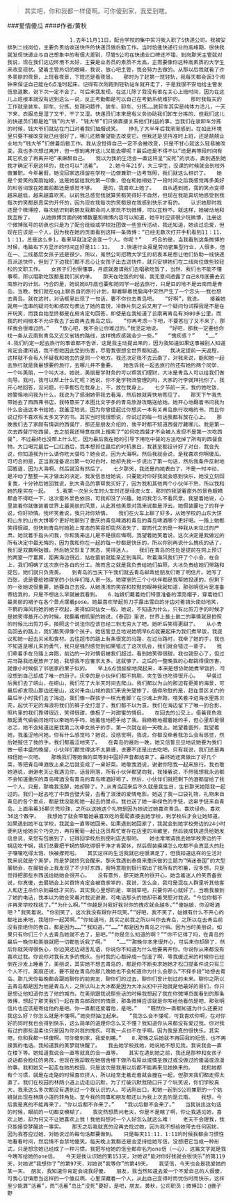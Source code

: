 > 其实吧，你和我都一样傻啊。可你傻到家，我爱到瞎。

###爱情傻瓜
####作者/黄秋

						1.去年11月11日，配合学校的集中实习我入职了S快递公司。我被安排到二线岗位，主要负责给收送快件的快递员做后勤工作。当时恰逢快递行业的高峰期，很快我就发现快递业与自己想象中的有很大差别，尽管S公司在快递业口碑还不错。到岗那天主管就对我说，现在我们这边环境不太好，主要是业务员的素质不太高，正需要像你这种高素质的大学生来改变现状。望着主管热切的眼睛，我说，放心吧主管，我会努力去做的。从那以后我就看了许多美丽的夜景，上班看夜景，下班还是看夜景。　　那时为了赶第一班轻轨，我每天都会调3个闹钟来保证自己能在6点准时起床。记得有次刚跑到轻轨站车就开走了，于是我很不安地给主管发信息道歉，说下次一定不会了。可后来我发现，在这儿除了我没有谁在关心上班时间，因为在这儿上班根本就没有迟到这么一说，反正考勤都是可以自己在考勤系统维护的。　　那时我每天的工作就是装车、卸车、分拣、处理问题件、装车、卸车、分拣……装卸车其实是纯体力活儿，一天下来，衣服总是湿了又干，干了又湿。快递员们本来是有义务协助我们卸车分拣的，但我们这儿的快递员们都是姓“钱”的大爷，“钱大爷”们只做直接关系他们利益的事。当我们在装卸车分拣的时候，钱大爷们就站在门口对着我们抽烟说笑。　　挣扎了大半年后我渐渐感到，在如此环境里只要不被改变就已经很好了，哪儿还敢奢望能去改变它。但我还是坚持准时上班，还是兢兢业业地为“钱大爷”们做着后勤工作。我从没觉得自己一定不会被改变，只是不甘心就这么轻易被改变。我也多次想过离开，但一想到离开这儿又能去哪呢？最后还是不得不以“还是再等段时间有其它机会了再离开吧”来麻醉自己。　　我以为我的生活会一直这样呈“没死”的状态，直到遇到她我才确定不是这样的，我也可以“活着”。　　2.她今年21岁，大三学生，没课的时候就会到校外做兼职。今年暑假，她没回家选择留在学校一边做兼职一边考驾照，我们就这么相识了。　　她是个爱笑的美丽姑娘，这是她留给我的第一印象，但在和她相处了一段时间之后我感觉再多美好的形容词放在她面前都还是感觉不够。　　是的，我喜欢上她了。　　自从遇到她，我的笑点变得越来越低，越来越喜欢笑。以前我总感觉我就算笑都笑得好不自然，但现在我能真切地感受到我每次的笑都是真实的开怀的，因为现在我每次的笑都是在我感到快乐才有的。　　认识她那时我还是个微博控，每次结识到新朋友我都会问人家玩不玩微博，可以互粉不。就这样，她被动地和我互粉了。　　从她微博页面的微博数量和微博内容可以知道，她平时应该很少玩微博，注册这个微博账号的初衷也只是为了配合班级或学校社团做一些宣传活动，我还知道，她谈过恋爱，但现在应该是一个人，因为我在她的页面看到这样一条微博：“已经无数次打开手机看到11：11，1：11，总是这么多1，看来早就注定会变一个人。你呢？”　　巧合的是，当我看到这条微博的时候，电脑右下方显示的时间正好是11：11。　　3.快递行业虽是劳动密集型行业，人很多，但在一、二线基层女孩子还是很少。所以，虽然公司招聘大学生的初衷本是想让他们协助一线快递员派送快件，但到了下边我们都不忍心让女孩子出去送快件，就只安排她们在二线岗位做些较轻松的文职工作。　　女孩子们也很懂事，月底就邀请我们去唱歌吃饭了，当然，我们也不能不懂事啊，所以唱歌吃饭都是我们买的单。　　那天在吃饭的时候，我无意间透露了自己8月底要去云南旅行的计划。巧合的是，她说她8月底也要和她同学一起去旅行，只是目的地不是云南而是青岛。当晚，我们就在qq上聊各自的旅行计划，聊着聊着我脑海中突然产生了一个念头——我也想去青岛。就在这时，对话框里出现了一句话，要不你也去青岛吧。　　“好啊”，我说。　　接着她就用一连串的疑问句和感叹句表达了她的喜悦，冷静片刻之后又用了一个疑问句试探我是不是在开玩笑，而我自始至终都是在用肯定句回答，即使是在我知道了云南离青岛有3000多公里，而我的时间根本不允许我去了云南再去青岛之后。　　“你再考虑一下吧，不要答应了又不来了，那样我会很难过的。”　　“放心吧，我不会让你难过的。”我坚定地说。　　“好吧，那我一定要给你找一条从云南到青岛又近又省钱的路线，这样愧疚感就会少一些。”　　“愧疚感？”　　“……”　　4.我们约定一起去旅行的事谁都不告诉，这是我主动提出来的，因为我知道如果这事被别人知道肯定会遭闲话，我不想她因此受到伤害，尽管我很想全世界都知道。　　我决定提前一天返程，这样就不会有人怀疑我和她去的是同一个地方。我还决定我不去云南了，对我来说，能和她一起去旅行就是我最想要的旅行，去哪儿并不重要。　　她告诉我一起去旅行的还有她的两个同学，一个叫美丽，一个叫大冰。她说，美丽是学财务的可以帮我们理财，大冰是青岛人可以给我们做向导。我问，我可以帮上什么忙呢？她说，你不是学物流管理的吗，大家的行李就拜托你了。我开心地回答，没问题，行李都包在我身上，不，放在我身上。　　七夕节前一天，我约她吃饭，她警惕地问我为什么，我说为了感谢她带我去看海，然后她就爽快地答应了。　　那天下午我先带她去了西西弗书店，我特意买了本图比文字多的青岛旅游攻略送给她。她开心地翻着书问我为什么会送这本书给她，我羞涩地说，因为你曾提起过你想买一本有关青岛旅行攻略的书，而且你说过你不喜欢有太多文字的书。其实当时我很想说，你说过的每一句话我都有放在心上。　　那晚我们去了家颇有情调的西餐厅，那还是朋友介绍的，我平时都不知道西餐厅藏哪儿。我是第一次去西餐厅吃西餐，去之前我还特意在网上搜索了“如何吃西餐才不会被人发现不是第一次吃西餐”，不过最终也没帮上什么忙，因为最后我在她的引导下用吃中餐的方法吃掉了所有的西餐食物。大口喝完最后一口红酒后，我本想抓住最后的时机表白，我甚至都设计好了对白，我会先说，你知道我为什么请你吃大餐吗？她会说，因为大海啊。然后我就会说，是我喜欢你啊傻瓜。可巧合的是，正当我准备说出第一句对白时，她却先我一步说出了第一句话，然后我条件反射地回答道，因为大海啊。然后就没有然后了。　　七夕那天，我还是向她表白了，不是一时冲动，是冲动了整整一天才做出的决定。我发信息给她说，只要能对你好我就会感到快乐，她没立刻回复我，十分钟后她回我说，到大青岛的票帮我买好了，因为我和其他两个小伙伴不熟，所以我和她的座买在一起。　　5.我第一次坐火车时火车时还是绿皮火车，那时的我望着窗外的景色眼睛都舍不得眨一下，这次窗外景色依旧，可我却没了兴趣。她问我怎么不看风景。我望着她说，心里装着你就像装着世界上最美丽的风景，从此其他美景对我来说都是浮云。她假装要吐了的样子说，你好矫情。我坏笑着说，我只对你矫情。　　我们在火车上聊了好多，从她学校的山东大饼和山东的山东大饼哪个更好吃聊到了重庆的青岛啤酒和青岛的青岛啤酒哪个更好喝。一路上她都笑得很甜，但快到青岛时她脸上常态的笑容却突然消失了，取而代之的是一种我从未见过的严肃。她玩着手指头问我，你和我来这儿是不是很后悔啊。我望着她笑着说，这次决定是我做过的所有决定中最无悔的，因为我和你在一起的每一秒都是快乐的，所以你别再说什么愧疚的话了，我们是双赢啊姑娘。然后她又恢复了常态，笑得迷人。　　我们在青岛的住处是提前在网上预订的两室一厅套房，距离海边很近，站在窗前就能亲近到海风。吹着海风我们开了个小会，在会上，我们明确了这次旅行各自的分工。简而言之就是我负责给她们拍照，大冰负责给她们带路和提包，她们就只负责美。　　到青岛的当天下午我们就去青岛邮政给朋友们寄了明信片。她写了四张，说是要给她寝室的小伙伴们每人寄一张。她寝室的三个小伙伴都是我帮她投递的，但剩下的一张她说很重要，她要自己去投。从她浅浅的笑容和狡黠的眼神我就知道，那张明信片是准备寄给我的，只是不想这么早就被我看到。　　6.姑娘们戴着她们特意准备的漂亮帽子，穿着她们最美丽的裙子在各个景点摆着pose。她最喜欢举起剪刀手露出雪白的牙齿对着镜头使劲地笑，不羁的海风将她的裙子吹起，美得如同仙女一般。她说，不知道为什么，只有比剪刀手的时候才是她笑得最开心的时候。我翻着相机里的她说，《泰囧》里说，世界上最土最二的事情就是拍照的时候比出剪刀手，按照这个说法你应该已经二到无穷大了吧。她听后笑得更甜了。　　从小青岛回去的路上，我们都笑得像个孩子。她信誓旦旦地说她明早6点就要起床为我们煮早饭，我提议和她一起去买米和食材。去往超市的路上有条很宽的马路，在过马路时，我牵了她的手，我也不知道是哪儿来的勇气，我只是强烈感觉到如果错过了这次机会，我们就会错过一辈子。　　我们牵着手在马路上奔跑，前边的一对对情侣被我们超过。看到她笑得很甜，我也就安心了，但过完马路我还是放开了她，我想我不应奢求太多，这就够了。之后的一整晚我的心都跳得很厉害，就像小时候偷了邻居家的果子似的。　　早上6点我偷偷地爬起来，本来是想协助她煮早饭的，可没想到自己却成了唯一的厨子。庆幸的是小伙伴们都不挑剔，夹生饭也吃得很开心。　　早餐过后我们去了崂山，在崂山，我们花了大半天时间去爬山。我们都以为山的那边有更美的海景，可最后却发现山那边还是山，这对来自山城的我们来说失望惨了。值得欣慰的是，赶在景区关门的最后半小时我们去了海边。我们像一群孩子一样光着脚丫在沙滩上奔跑，嘻笑着冲进海水里拣贝壳，起伏不定的海浪将我们的裤子全打湿了，我们都不以为意。我们在海边留下了唯一的合影，照片里的我们靠得很近，笑得很甜，像极了一对甜蜜的情侣。　　在回去的公交上，借着夜色我鼓起勇气偷偷问她可以牵她的手吗，她羞怯地把手给了我。我稳稳地握着她的手，但心里却是很忐忑，她不会知道这是我第二次牵女孩子的手，第一次就在前一天晚上。她望着窗外，我望着她，我羞涩地问她，你有什么感觉吗？她说，没感觉啊，我说，你都没牵着我怎么会有感觉，然后她握住了我的手。我们都羞涩地笑了。　　在青岛的最后一晚，她又信誓旦旦地说她要为我们做一顿丰盛的晚餐，小伙伴们都觉得这不太靠谱，说要不还是出去吃吧，只有我说，我们还是再相信她一次吧。　　那晚我们等她做的菜等到中国好声音都结束了。最终她还真做出了好几个菜，等把青岛啤酒放上桌之后就变成了一桌好菜。她敬我酒说，谢谢你陪我一起来旅行。我也敬她酒说，谢谢老天让我遇见你，话音刚落，所有小伙伴都望向我，我接着说，不然我想我永远都不会知道重庆的青岛啤酒没有青岛的青岛啤酒好喝了。然后，小伙伴们就把剩下的酒都留给了我一个人。只是，那晚我没醉，她却醉了。7.从青岛回来后不久就是我生日，生日那天她陪我一起过的。我们一起去吃了中西合璧大餐，去看了浪漫的爱情电影。她送了我一口袋礼物，礼物来自青岛的各个景点，都是我没能和她一起去的景点。我也送了她一串绿色的手链，这串手链来自青岛，上面串着36颗贝壳珍珠，之所以送她这个礼物是因为她说过她喜欢青岛，喜欢绿色，喜欢36这个数字。　　我想她了就会带着她最喜欢吃的葡萄直接去她学校，到学校后才会让她知道。如果遇到她不在学校，我就会一直等她回来。如果遇到她回家了，我就会到她学校旁边的24小时便利店给她买个巧克力，再将葡萄一起让店员帮忙寄存在店里的冷藏室，然后装成快递员给她发信息说，亲您有包裹到了，记得回学校后到便利店去取哟。　　她也常常请我去她学校旁边的干锅店吃干锅，我们总要把干锅的锅吃得很干净才肯罢休，然后假装摸摸怎么吃都不会真显大的肚子嚷嚷吃得太饱，快被撑死啦。　　其实这样的生活我就已经很满足了，但我知道这样的生活对我来说就是个美梦，而是梦就终究会醒来。那天我遇到泰商来重庆做的主题为“情迷泰国”的大型展销会，在展销会上我发现了不少好东西，我特意跑到银行取出了我所有的积蓄，没多想，只是觉得把那些东西送给她她会很开心。　　没有意外，那天她真的很开心。她含着迷人的笑责备我说，你真傻，去展销会上买首饰肯定会被商家宰的，我说，怎么会，我可是混在人群里听其他客人和店主杀价杀到最低才买的。其实我心里想的是，宰就宰吧，只要你开心就好了。当晚我接到了她的电话，我本以为她会笑着对我说谢谢，可电话那头的她却带着哭腔对我说。“今后你都不许再来学校找我了。”“为什么啊。”“你越是对我好我对你的愧疚就会越多。”“傻姑娘，你没喝酒吧？”我笑着说。“你别笑了，这次我没有跟你开玩笑。”“好吧，我不笑了，姑娘有什么不开心的都吐出来吧，我陪你一起哭啊。”“你知道吗，其实之前我之所以叫你去青岛，之所以在去青岛前没有拒绝你的表白，都是因为……”“我知道。”“……”“都是因为青岛之行嘛。因为当时美丽说，如果只有你们三个人去青岛她就不去了，是吧。”“你是怎么知道的啊？”“你不记得了吗，在青岛的最后一晚你和美丽就把一切都告诉我了啊。”　　“……”“那晚你本来很开心，可后来你却醉了，然后你就哭得很伤心，你边哭还边胡言乱语，你说你不知道为什么他要离开你。你说你从来都没有喜欢过我。你说你对我有太多的愧疚。当时我的心都碎成一包渣了啊，等我缓过来的时候你已经倒在沙发上睡着了。美丽说，其实她不想去青岛的，都是你不断央求她她才松口提条件说只有三个人不行。美丽还说，要不是在青岛的那几晚她也不会知道你为什么会那么“不择手段”地想去青岛。那几天你每晚都会跟她聊你的前男友，聊你们的过去，聊你们曾计划过的未来。聊你之所以去青岛都是因为他是青岛人，之所以叫上大冰都是因为大冰从初中开始就是他最好的哥们，你只是想让他知道你去了他的城市。在美丽跟我说那些话的时候我想起了我在你微博页面看到的那条微博，想起了那天我们一起在青岛邮政时的情景，那条微博应该就是你写给他看的是吧，那张明信片也应该是寄给他的是吧。你一直都还爱着他，是吧。”　　“既然你一直都知道为什么还要对我这么好？你怎么就是不懂啊。”她突然抽泣起来。　　“我怎么会不懂呢，可我喜欢你啊，在对你好的同时我也会得到快乐，这么简单的道理你怎么又不懂？我知道你从来都没有爱过我，你对我有过的那些温柔也只是因为你对我的愧疚。可我一点也不在乎啊。因为我是真的很快乐。其实吧，你和我都一样傻啊。可你傻到家，我爱到瞎。”　　8.那晚之后她就不再回我的短信，也不再接我的电话。我知道我的美梦就快醒了。　　我去她学校找她，她说她不想见我，我说我会一直在楼下等。她知道我说会一直等就真的会一直等。　　其实在遇到她之前，我还是那种和女孩子说话都会脸红的男孩，但现在我却敢在她宿舍楼下做所有屌丝或情圣做过或没做过的傻逼或浪漫的事。我和她又一起走在她的校园，只是这次是我用以后都不能再来见她换来的。　　我和她都有个习惯，就是在走路的时候喜欢挤人，所以经常走着走着就会撞在一起，但那天我们都走得太直了。我们在校园的林荫小道上边走边沉默，为了打破沉默我随口开了个玩笑说，你们学校真大，我来这么多次都没有遇到过一个我认识的人。可话刚出口，和她一起到S公司兼职的一个姑娘就出现在林荫小道的转角处。至今我的同事和朋友都还以为我上次去的是云南。　　我想，今后我是真的不能再来了。“你以后都不许来了。”　　“我以后都不会来了。”　　当我说出这句话的时候，眼前的一切都变模糊了。　　我突然想质问老天，你是不是瞎了啊，你让我遇见她，喜欢上她，却为何又不让她喜欢上我！我他妈想对一个人好怎么就这么难！　　老天不会理我，我只能接受梦醒这一事实。　　那天之后我就真的没再去找过她，因为我不想给她带去任何困扰，因为我答应过她，对她说过的每句话都要做到。　　只是每天11:11，1:11的时候我都会习惯性地看看时间，然后情不自禁地傻笑。每天晚上我都还是会坚持给她写信，没想把它当成一种形式，只是想念她已经成了一种习惯。我把写给她的信全都命名为one信（一心），这篇文字就是我今晚写给她的one信。　　今天是我认识她的第153天，对她说“能对你好我就会很快乐”的第119天，对她说“我想你了”的第97天，对她说“我等你”的第49天。　　我坚信，今天也会是我爱她的某一天。 朋友，我知道你肯定会说我好傻。　　朋友，我当然知道去爱一个不爱自己的人很傻，可我心甘情愿当这样的一个傻瓜啊。心里深藏着一个人，从此自己变得时而忧伤时而快乐，这样至少能算“活着”，而“活着”总比“没死”要好，是吧，朋友。黄秋，公司职员；微博ID：@鹿子野 